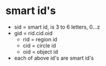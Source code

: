 # smart id's

- sid = smart id, is 3 to 6 letters, 0...z
- gid = rid.cid.oid
  - rid = region id
  - cid = circle id
  - oid = object id
- each of above id's are smart id's

